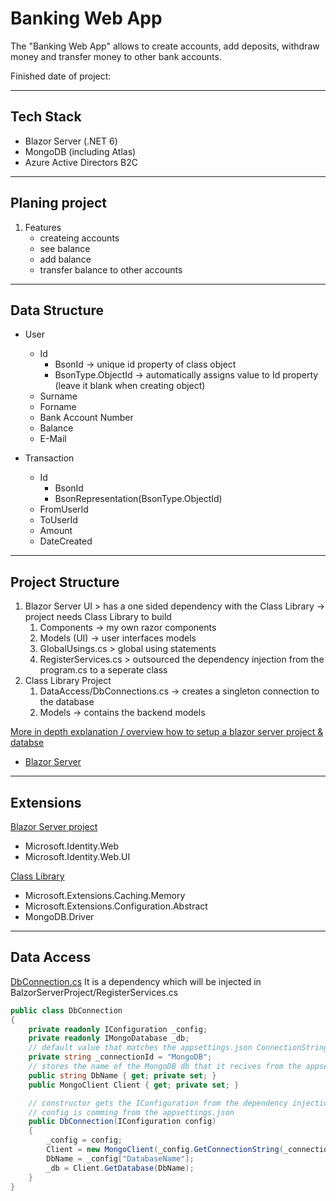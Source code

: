 # Banking Web App

The "Banking Web App" allows to create accounts, add  deposits, withdraw money and transfer money to other bank accounts.

Finished date of project: 

***

## Tech Stack

- Blazor Server (.NET 6)
- MongoDB (including Atlas)
- Azure Active Directors B2C

***

## Planing project

1. Features
	- createing accounts
	- see balance
	- add balance
	- transfer balance to other accounts

***

## Data Structure

- User
	- Id 
		- BsonId -> unique id property of class object
		- BsonType.ObjectId ->  automatically assigns value to Id property (leave it blank when creating object)
	- Surname
	- Forname
	- Bank Account Number
	- Balance
	- E-Mail

- Transaction
	- Id
		- BsonId
		- BsonRepresentation(BsonType.ObjectId)
	- FromUserId
	- ToUserId
	- Amount
	- DateCreated

***

## Project Structure

1. Blazor Server UI > has a one sided dependency with the Class Library -> project needs Class Library to build
	1. Components -> my own razor components
	2. Models (UI) -> user interfaces models
	3. GlobalUsings.cs > global using statements
	4. RegisterServices.cs > outsourced the dependency injection from the program.cs to a seperate class
2. Class Library Project
	1. DataAccess/DbConnections.cs -> creates a singleton connection to the database
	2. Models -> contains the backend models

<ins>More in depth explanation / overview how to setup a blazor server project & databse</ins>
- [Blazor Server](https://github.com/lucasmenke/notes/blob/main/content/BlazorServer.md)

***

## Extensions

<ins>Blazor Server project</ins>
- Microsoft.Identity.Web
- Microsoft.Identity.Web.UI

<ins>Class Library</ins>
- Microsoft.Extensions.Caching.Memory
- Microsoft.Extensions.Configuration.Abstract
- MongoDB.Driver

***

## Data Access

<ins>DbConnection.cs</ins>
It is a dependency which will be injected in BalzorServerProject/RegisterServices.cs 

``` C#
public class DbConnection
{
    private readonly IConfiguration _config;
    private readonly IMongoDatabase _db;
    // default value that matches the appsettings.json ConnectionString key
    private string _connectionId = "MongoDB";
    // stores the name of the MongoDB db that it recives from the appsettings.json with the key "DatabaseName"
    public string DbName { get; private set; }
    public MongoClient Client { get; private set; }

    // constructor gets the IConfiguration from the dependency injection in the RegisterServices class
    // config is comming from the appsettings.json
    public DbConnection(IConfiguration config)
    {
        _config = config;
        Client = new MongoClient(_config.GetConnectionString(_connectionId));
        DbName = _config["DatabaseName"];
        _db = Client.GetDatabase(DbName);
    }
}
```

